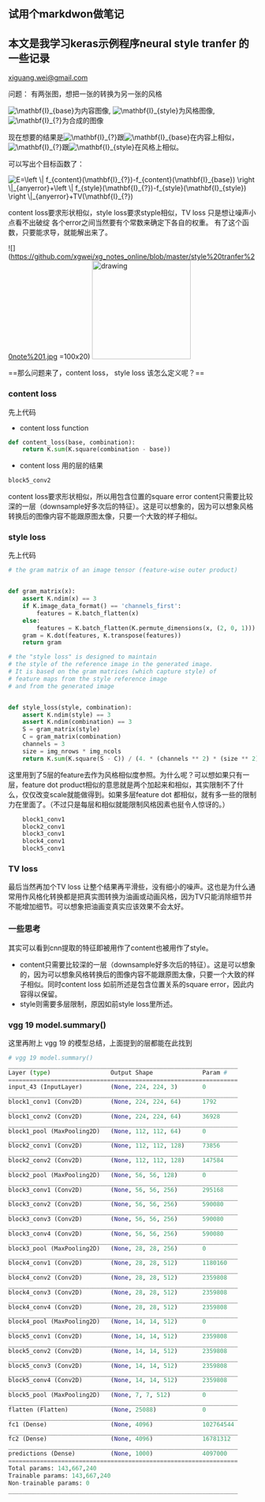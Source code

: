 
## 试用个markdwon做笔记

## 本文是我学习keras示例程序neural style tranfer 的一些记录

xiguang.wei@gmail.com

问题： 有两张图，想把一张的转换为另一张的风格

<img src="https://latex.codecogs.com/gif.latex?\mathbf{I}_{base}" title="\mathbf{I}_{base}" />为内容图像,
<img src="https://latex.codecogs.com/gif.latex?\mathbf{I}_{style}" title="\mathbf{I}_{style}" />为风格图像,
<img src="https://latex.codecogs.com/gif.latex?\mathbf{I}_{?}" title="\mathbf{I}_{?}" />为合成的图像

现在想要的结果是<img src="https://latex.codecogs.com/gif.latex?\mathbf{I}_{?}" title="\mathbf{I}_{?}" />跟<img src="https://latex.codecogs.com/gif.latex?\mathbf{I}_{base}" title="\mathbf{I}_{base}" />在内容上相似，<img src="https://latex.codecogs.com/gif.latex?\mathbf{I}_{?}" title="\mathbf{I}_{?}" />跟<img src="https://latex.codecogs.com/gif.latex?\mathbf{I}_{style}" title="\mathbf{I}_{style}" />在风格上相似。

可以写出个目标函数了：

<img src="https://latex.codecogs.com/gif.latex?E=\left&space;\|&space;f_{content}(\mathbf{I}_{?})-f_{content}(\mathbf{I}_{base})&space;\right&space;\|_{anyerror}&plus;\left&space;\|&space;f_{style}(\mathbf{I}_{?})-f_{style}(\mathbf{I}_{style})&space;\right&space;\|_{anyerror}&plus;TV(\mathbf{I}_{?})" title="E=\left \| f_{content}(\mathbf{I}_{?})-f_{content}(\mathbf{I}_{base}) \right \|_{anyerror}+\left \| f_{style}(\mathbf{I}_{?})-f_{style}(\mathbf{I}_{style}) \right \|_{anyerror}+TV(\mathbf{I}_{?})" />

content loss要求形状相似，style loss要求styple相似，TV loss 只是想让噪声小点看不出破绽
各个error之间当然要有个常数来确定下各自的权重。 有了这个函数，只要能求导，就能解出来了。

![](https://github.com/xgwei/xg_notes_online/blob/master/style%20tranfer%20note%201.jpg =100x20)
<img src="https://./style_tranfer_pic1.jpgg" alt="drawing" width="200px"/>

==那么问题来了，content loss， style loss 该怎么定义呢？==

### content loss
先上代码

- content loss function
```python
def content_loss(base, combination):
    return K.sum(K.square(combination - base))
``` 
- content loss 用的层的结果
```python
block5_conv2
``` 
content loss要求形状相似，所以用包含位置的square error
content只需要比较深的一层（downsample好多次后的特征）。这是可以想象的，因为可以想象风格转换后的图像内容不能跟原图太像，只要一个大致的样子相似。

### style loss

先上代码

```python
# the gram matrix of an image tensor (feature-wise outer product)


def gram_matrix(x):
    assert K.ndim(x) == 3
    if K.image_data_format() == 'channels_first':
        features = K.batch_flatten(x)
    else:
        features = K.batch_flatten(K.permute_dimensions(x, (2, 0, 1)))
    gram = K.dot(features, K.transpose(features))
    return gram

# the "style loss" is designed to maintain
# the style of the reference image in the generated image.
# It is based on the gram matrices (which capture style) of
# feature maps from the style reference image
# and from the generated image


def style_loss(style, combination):
    assert K.ndim(style) == 3
    assert K.ndim(combination) == 3
    S = gram_matrix(style)
    C = gram_matrix(combination)
    channels = 3
    size = img_nrows * img_ncols
    return K.sum(K.square(S - C)) / (4. * (channels ** 2) * (size ** 2))
```
这里用到了5层的feature去作为风格相似度参照。为什么呢？可以想如果只有一层，feature dot product相似的意思就是两个加起来和相似，其实限制不了什么，仅仅改变scale就能做得到。如果多层feature dot 都相似，就有多一些的限制力在里面了。（不过只是每层和相似就能限制风格因素也挺令人惊讶的。）
```python
    block1_conv1
    block2_conv1
    block3_conv1
    block4_conv1
    block5_conv1
```
### TV loss
最后当然再加个TV loss 让整个结果再平滑些，没有细小的噪声。这也是为什么通常用作风格化转换都是把真实图转换为油画或动画风格，因为TV只能消除细节并不能增加细节。可以想象把油画变真实应该效果不会太好。

### 一些思考

其实可以看到cnn提取的特征即被用作了content也被用作了style。
- content只需要比较深的一层（downsample好多次后的特征）。这是可以想象的，因为可以想象风格转换后的图像内容不能跟原图太像，只要一个大致的样子相似。同时content loss 如前所述是包含位置关系的square error，因此内容得以保留。
- style则需要多层限制，原因如前style loss里所述。


### vgg 19 model.summary()
这里再附上 vgg 19 的模型总结，上面提到的层都能在此找到

```python
# vgg 19 model.summary()
_________________________________________________________________
Layer (type)                 Output Shape              Param #   
=================================================================
input_43 (InputLayer)        (None, 224, 224, 3)       0         
_________________________________________________________________
block1_conv1 (Conv2D)        (None, 224, 224, 64)      1792      
_________________________________________________________________
block1_conv2 (Conv2D)        (None, 224, 224, 64)      36928     
_________________________________________________________________
block1_pool (MaxPooling2D)   (None, 112, 112, 64)      0         
_________________________________________________________________
block2_conv1 (Conv2D)        (None, 112, 112, 128)     73856     
_________________________________________________________________
block2_conv2 (Conv2D)        (None, 112, 112, 128)     147584    
_________________________________________________________________
block2_pool (MaxPooling2D)   (None, 56, 56, 128)       0         
_________________________________________________________________
block3_conv1 (Conv2D)        (None, 56, 56, 256)       295168    
_________________________________________________________________
block3_conv2 (Conv2D)        (None, 56, 56, 256)       590080    
_________________________________________________________________
block3_conv3 (Conv2D)        (None, 56, 56, 256)       590080    
_________________________________________________________________
block3_conv4 (Conv2D)        (None, 56, 56, 256)       590080    
_________________________________________________________________
block3_pool (MaxPooling2D)   (None, 28, 28, 256)       0         
_________________________________________________________________
block4_conv1 (Conv2D)        (None, 28, 28, 512)       1180160   
_________________________________________________________________
block4_conv2 (Conv2D)        (None, 28, 28, 512)       2359808   
_________________________________________________________________
block4_conv3 (Conv2D)        (None, 28, 28, 512)       2359808   
_________________________________________________________________
block4_conv4 (Conv2D)        (None, 28, 28, 512)       2359808   
_________________________________________________________________
block4_pool (MaxPooling2D)   (None, 14, 14, 512)       0         
_________________________________________________________________
block5_conv1 (Conv2D)        (None, 14, 14, 512)       2359808   
_________________________________________________________________
block5_conv2 (Conv2D)        (None, 14, 14, 512)       2359808   
_________________________________________________________________
block5_conv3 (Conv2D)        (None, 14, 14, 512)       2359808   
_________________________________________________________________
block5_conv4 (Conv2D)        (None, 14, 14, 512)       2359808   
_________________________________________________________________
block5_pool (MaxPooling2D)   (None, 7, 7, 512)         0         
_________________________________________________________________
flatten (Flatten)            (None, 25088)             0         
_________________________________________________________________
fc1 (Dense)                  (None, 4096)              102764544 
_________________________________________________________________
fc2 (Dense)                  (None, 4096)              16781312  
_________________________________________________________________
predictions (Dense)          (None, 1000)              4097000   
=================================================================
Total params: 143,667,240
Trainable params: 143,667,240
Non-trainable params: 0
_________________________________________________________________
```
